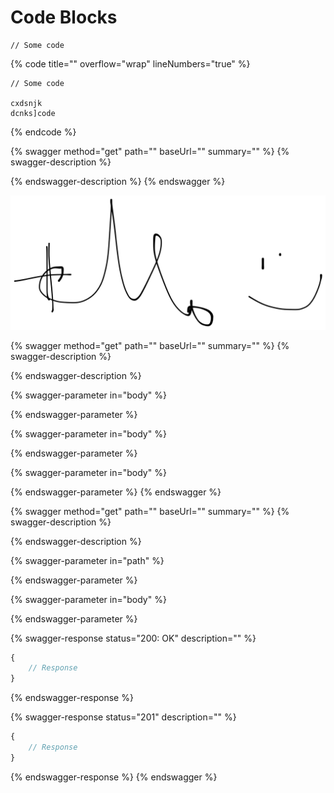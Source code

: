 # Code Blocks

```
// Some code
```

{% code title="" overflow="wrap" lineNumbers="true" %}
```
// Some code

cxdsnjk
dcnks]code
```
{% endcode %}

{% swagger method="get" path="" baseUrl="" summary="" %}
{% swagger-description %}

{% endswagger-description %}
{% endswagger %}

<img src=".gitbook/assets/file.excalidraw.png" alt="" class="gitbook-drawing">

{% swagger method="get" path="" baseUrl="" summary="" %}
{% swagger-description %}

{% endswagger-description %}

{% swagger-parameter in="body" %}

{% endswagger-parameter %}

{% swagger-parameter in="body" %}

{% endswagger-parameter %}

{% swagger-parameter in="body" %}

{% endswagger-parameter %}
{% endswagger %}

{% swagger method="get" path="" baseUrl="" summary="" %}
{% swagger-description %}

{% endswagger-description %}

{% swagger-parameter in="path" %}

{% endswagger-parameter %}

{% swagger-parameter in="body" %}

{% endswagger-parameter %}

{% swagger-response status="200: OK" description="" %}
```javascript
{
    // Response
}
```
{% endswagger-response %}

{% swagger-response status="201" description="" %}
```javascript
{
    // Response
}
```
{% endswagger-response %}
{% endswagger %}
